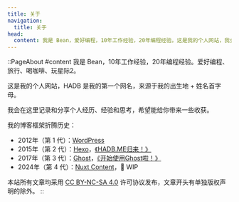 ```yaml
---
title: 关于
navigation:
  title: 关于
head:
  content: 我是 Bean，爱好编程，10年工作经验，20年编程经验。这是我的个人网站，我会在这里记录和分享个人经历、经验和思考，希望能给你带来一些收获。
---
```


::PageAbout
#content
我是 Bean，10年工作经验，20年编程经验。爱好编程、旅行、喝咖啡、玩星际2。

这是我的个人网站，HADB 是我的第一个网名，来源于我的出生地 + 姓名首字母。

我会在这里记录和分享个人经历、经验和思考，希望能给你带来一些收获。

我的博客框架折腾历史：

- 2012年（第 1 代）：[WordPress](https://wordpress.org/)
- 2015年（第 2 代）：[Hexo](https://hexo.io/)，[《HADB.ME归来！》](https://hadb.me/hadb-me-back/)
- 2017年（第 3 代）：[Ghost](https://ghost.org/)，[《开始使用Ghost啦！》](https://hadb.me/using-ghost/)
- 2024年（第 4 代）：[Nuxt Content](https://content.nuxt.com/)，🚧 WIP

本站所有文章均采用 [CC BY-NC-SA 4.0](https://creativecommons.org/licenses/by-nc-sa/4.0/deed.zh-hans) 许可协议发布，文章开头有单独版权声明的除外。
::
